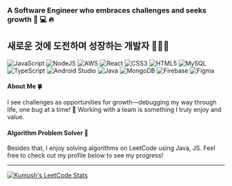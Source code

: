 ### A Software Engineer who embraces challenges and seeks growth 🚀 💻 🔥
## 새로운 것에 도전하며 성장하는 개발자 👩🏻‍💻
 

![JavaScript](https://img.shields.io/badge/javascript-%23323330.svg?style=for-the-badge&logo=javascript&logoColor=%23F7DF1E) ![NodeJS](https://img.shields.io/badge/node.js-6DA55F?style=for-the-badge&logo=node.js&logoColor=white) ![AWS](https://img.shields.io/badge/AWS-%23FF9900.svg?style=for-the-badge&logo=amazon-aws&logoColor=white) ![React](https://img.shields.io/badge/react-%2320232a.svg?style=for-the-badge&logo=react&logoColor=%2361DAFB)  ![CSS3](https://img.shields.io/badge/css3-%231572B6.svg?style=for-the-badge&logo=css3&logoColor=white) ![HTML5](https://img.shields.io/badge/html5-%23E34F26.svg?style=for-the-badge&logo=html5&logoColor=white) ![MySQL](https://img.shields.io/badge/mysql-%2300f.svg?style=for-the-badge&logo=mysql&logoColor=white)  ![TypeScript](https://img.shields.io/badge/typescript-%23007ACC.svg?style=for-the-badge&logo=typescript&logoColor=white) ![Android Studio](https://img.shields.io/badge/Android%20Studio-3DDC84.svg?style=for-the-badge&logo=android-studio&logoColor=white) ![Java](https://img.shields.io/badge/java-%23ED8B00.svg?style=for-the-badge&logo=openjdk&logoColor=white)  ![MongoDB](https://img.shields.io/badge/MongoDB-%234ea94b.svg?style=for-the-badge&logo=mongodb&logoColor=white) ![Firebase](https://img.shields.io/badge/firebase-%23039BE5.svg?style=for-the-badge&logo=firebase)  ![Figma](https://img.shields.io/badge/figma-%23F24E1E.svg?style=for-the-badge&logo=figma&logoColor=white)

#### About Me 🍀
I see challenges as opportunities for growth—debugging my way through life, one bug at a time! 🚀  Working with a team is something I truly enjoy and value.

 
#### Algorithm Problem Solver 🧠
Besides that, I enjoy solving algorithms on LeetCode using Java, JS. Feel free to check out my profile below to see my progress!

_ _ _ _
  
[![Kumush's LeetCode Stats](https://leetcode-stats.vercel.app/api?username=Kumush&theme=Dark)](https://leetcode.com/Kumush/)

<!--
**Kumushai9919/Kumushai9919** is a ✨ _special_ ✨ repository because its `README.md` (this file) appears on your GitHub profile.


Here are some ideas to get you started:

- 🔭 I’m currently working on ...
- 🌱 I’m currently learning ...
- 👯 I’m looking to collaborate on ...
- 🤔 I’m looking for help with ...
- 💬 Ask me about ...
- 📫 How to reach me: ...
- 😄 Pronouns: ...
- ⚡ Fun fact: ...
-->
